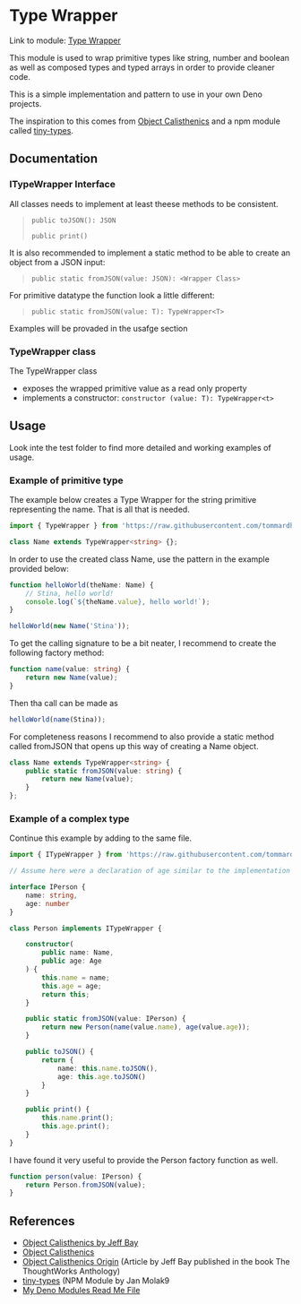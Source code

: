 # Type Wrapper

Link to module: [Type Wrapper](https://raw.githubusercontent.com/tommardh/deno_modules/master/type_wrapper/mod.ts)

This module is used to wrap primitive types like string, number and boolean as well as composed types and typed arrays in order to provide cleaner code.

This is a simple implementation and pattern to use in your own Deno projects.

The inspiration to this comes from [Object Calisthenics](https://www.cs.helsinki.fi/u/luontola/tdd-2009/ext/ObjectCalisthenics.pdf) and a npm module called [tiny-types](https://www.npmjs.com/package/tiny-types).

## Documentation

### ITypeWrapper Interface

All classes needs to implement at least theese methods to be consistent.

> `public toJSON(): JSON`
>
> `public print()`

It is also recommended to implement a static method to be able to create an object from a JSON input:

> `public static fromJSON(value: JSON): <Wrapper Class>`

For primitive datatype the function look a little different:

> `public static fromJSON(value: T): TypeWrapper<T>`

Examples will be provaded in the usafge section

### TypeWrapper class

The TypeWrapper class

- exposes the wrapped primitive value as a read only property
- implements a constructor: `constructor (value: T): TypeWrapper<t>`

## Usage

Look inte the test folder to find more detailed and working examples of usage.

### Example of primitive type

The example below creates a Type Wrapper for the string primitive representing the name. That is all that is needed.

```typescript
import { TypeWrapper } from 'https://raw.githubusercontent.com/tommardh/deno_modules/master/type_wrapper/mod.ts';

class Name extends TypeWrapper<string> {};
```

In order to use the created class Name, use the pattern in the example provided below:

```typescript
function helloWorld(theName: Name) {
    // Stina, hello world!
    console.log(`${theName.value}, hello world!`);
}

helloWorld(new Name('Stina'));
```

To get the calling signature to be a bit neater, I recommend to create the following factory method:

```typescript
function name(value: string) {
    return new Name(value);
}
```

Then tha call can be made as

```typescript
helloWorld(name(Stina));
```
For completeness reasons I recommend to also provide a static method called fromJSON that opens up this way of creating a Name object.

```typescript
class Name extends TypeWrapper<string> {
    public static fromJSON(value: string) {
        return new Name(value);
    }
};
```

### Example of a complex type

Continue this example by adding to the same file.
```typescript
import { ITypeWrapper } from 'https://raw.githubusercontent.com/tommardh/deno_modules/master/type_wrapper/mod.ts';

// Assume here were a declaration of age similar to the implementation of name

interface IPerson {
    name: string,
    age: number
} 

class Person implements ITypeWrapper {

    constructor(
        public name: Name,
        public age: Age
    ) {
        this.name = name;
        this.age = age;
        return this;
    }

    public static fromJSON(value: IPerson) {
        return new Person(name(value.name), age(value.age));
    }

    public toJSON() {
        return {
            name: this.name.toJSON(),
            age: this.age.toJSON()
        }
    }

    public print() {
        this.name.print();
        this.age.print();
    }
}
```

I have found it very useful to provide the Person factory function as well.

```typescript
function person(value: IPerson) {
    return Person.fromJSON(value);
}
```

## References

- [Object Calisthenics by Jeff Bay](https://www.cs.helsinki.fi/u/luontola/tdd-2009/ext/ObjectCalisthenics.pdf) 
- [Object Calisthenics](https://javflores.github.io/object-calisthenics/)
- [Object Calisthenics Origin](https://books.google.se/books?id=o4FXLgAACAAJ&dq=%22object+calisthenics%22&hl=en&sa=X&ved=2ahUKEwiBmP38i_buAhXNFXcKHb_IDmAQ6AEwBnoECAcQAg)
(Article by Jeff Bay published in the book The ThoughtWorks Anthology)
- [tiny-types](https://www.npmjs.com/package/tiny-types) (NPM Module by Jan Molak9
- [My Deno Modules Read Me File](https://github.com/tommardh/deno_modules)
